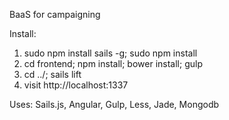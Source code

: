 BaaS for campaigning

Install:
1. sudo npm install sails -g; sudo npm install
2. cd frontend; npm install; bower install; gulp
3. cd ../; sails lift
4. visit http://localhost:1337

Uses:
Sails.js, Angular, Gulp, Less, Jade, Mongodb